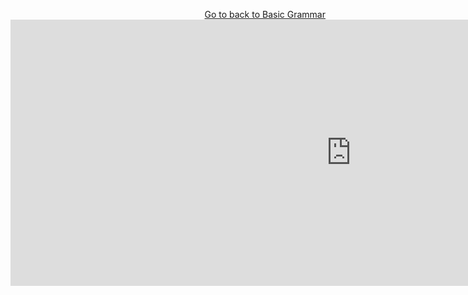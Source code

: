 <p>
  <a style="float:right;" href="BasicGrammar.html" class="btn2"> Go to back to Basic Grammar</a>
  </p> 
  <div style="clear:both;"> </div>

<iframe src="https://h5p.org/h5p/embed/406705" width="1090" height="426" frameborder="0" allowfullscreen="allowfullscreen"></iframe><script src="https://h5p.org/sites/all/modules/h5p/library/js/h5p-resizer.js" charset="UTF-8"></script>
